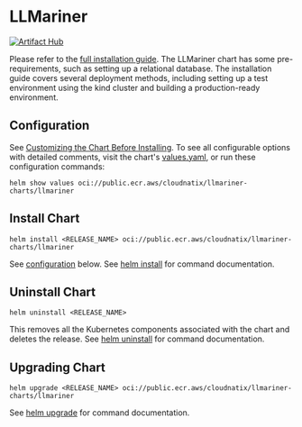 # LLMariner

[![Artifact Hub](https://img.shields.io/endpoint?url=https://artifacthub.io/badge/repository/llmariner)](https://artifacthub.io/packages/search?repo=llmariner)

Please refer to the [full installation guide](https://llmariner.ai/docs/setup/install/). The LLMariner chart has some pre-requirements, such as setting up a relational database. The installation guide covers several deployment methods, including setting up a test environment using the kind cluster and building a production-ready environment.

## Configuration

See [Customizing the Chart Before Installing](https://helm.sh/docs/intro/using_helm/#customizing-the-chart-before-installing). To see all configurable options with detailed comments, visit the chart's [values.yaml](./values.yaml), or run these configuration commands:

```console
helm show values oci://public.ecr.aws/cloudnatix/llmariner-charts/llmariner
```

## Install Chart

```console
helm install <RELEASE_NAME> oci://public.ecr.aws/cloudnatix/llmariner-charts/llmariner
```

See [configuration](#configuration) below.
See [helm install](https://helm.sh/docs/helm/helm_install/) for command documentation.

## Uninstall Chart

```console
helm uninstall <RELEASE_NAME>
```

This removes all the Kubernetes components associated with the chart and deletes the release.
See [helm uninstall](https://helm.sh/docs/helm/helm_uninstall/) for command documentation.

## Upgrading Chart

```console
helm upgrade <RELEASE_NAME> oci://public.ecr.aws/cloudnatix/llmariner-charts/llmariner
```

See [helm upgrade](https://helm.sh/docs/helm/helm_upgrade/) for command documentation.
